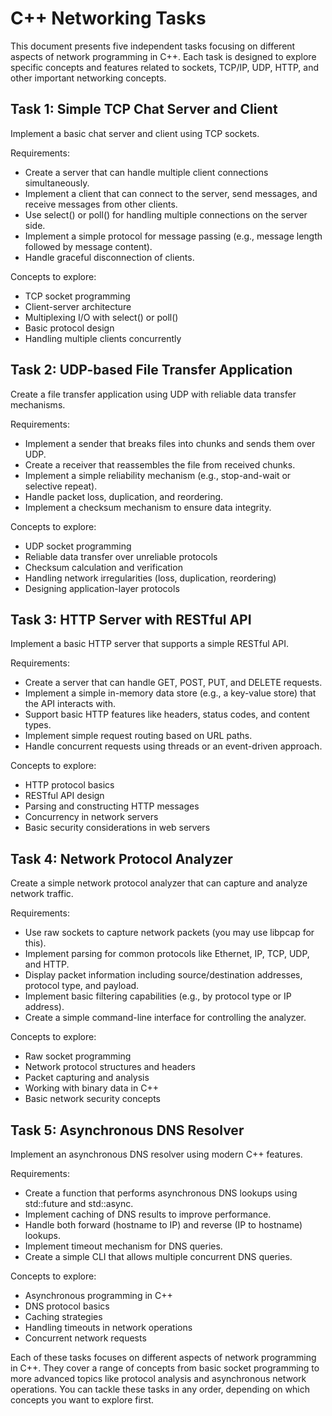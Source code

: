 # C++ Networking Tasks

This document presents five independent tasks focusing on different aspects of network programming in C++. Each task is designed to explore specific concepts and features related to sockets, TCP/IP, UDP, HTTP, and other important networking concepts.

## Task 1: Simple TCP Chat Server and Client

Implement a basic chat server and client using TCP sockets.

Requirements:
- Create a server that can handle multiple client connections simultaneously.
- Implement a client that can connect to the server, send messages, and receive messages from other clients.
- Use select() or poll() for handling multiple connections on the server side.
- Implement a simple protocol for message passing (e.g., message length followed by message content).
- Handle graceful disconnection of clients.

Concepts to explore:
- TCP socket programming
- Client-server architecture
- Multiplexing I/O with select() or poll()
- Basic protocol design
- Handling multiple clients concurrently

## Task 2: UDP-based File Transfer Application

Create a file transfer application using UDP with reliable data transfer mechanisms.

Requirements:
- Implement a sender that breaks files into chunks and sends them over UDP.
- Create a receiver that reassembles the file from received chunks.
- Implement a simple reliability mechanism (e.g., stop-and-wait or selective repeat).
- Handle packet loss, duplication, and reordering.
- Implement a checksum mechanism to ensure data integrity.

Concepts to explore:
- UDP socket programming
- Reliable data transfer over unreliable protocols
- Checksum calculation and verification
- Handling network irregularities (loss, duplication, reordering)
- Designing application-layer protocols

## Task 3: HTTP Server with RESTful API

Implement a basic HTTP server that supports a simple RESTful API.

Requirements:
- Create a server that can handle GET, POST, PUT, and DELETE requests.
- Implement a simple in-memory data store (e.g., a key-value store) that the API interacts with.
- Support basic HTTP features like headers, status codes, and content types.
- Implement simple request routing based on URL paths.
- Handle concurrent requests using threads or an event-driven approach.

Concepts to explore:
- HTTP protocol basics
- RESTful API design
- Parsing and constructing HTTP messages
- Concurrency in network servers
- Basic security considerations in web servers

## Task 4: Network Protocol Analyzer

Create a simple network protocol analyzer that can capture and analyze network traffic.

Requirements:
- Use raw sockets to capture network packets (you may use libpcap for this).
- Implement parsing for common protocols like Ethernet, IP, TCP, UDP, and HTTP.
- Display packet information including source/destination addresses, protocol type, and payload.
- Implement basic filtering capabilities (e.g., by protocol type or IP address).
- Create a simple command-line interface for controlling the analyzer.

Concepts to explore:
- Raw socket programming
- Network protocol structures and headers
- Packet capturing and analysis
- Working with binary data in C++
- Basic network security concepts

## Task 5: Asynchronous DNS Resolver

Implement an asynchronous DNS resolver using modern C++ features.

Requirements:
- Create a function that performs asynchronous DNS lookups using std::future and std::async.
- Implement caching of DNS results to improve performance.
- Handle both forward (hostname to IP) and reverse (IP to hostname) lookups.
- Implement timeout mechanism for DNS queries.
- Create a simple CLI that allows multiple concurrent DNS queries.

Concepts to explore:
- Asynchronous programming in C++
- DNS protocol basics
- Caching strategies
- Handling timeouts in network operations
- Concurrent network requests

Each of these tasks focuses on different aspects of network programming in C++. They cover a range of concepts from basic socket programming to more advanced topics like protocol analysis and asynchronous network operations. You can tackle these tasks in any order, depending on which concepts you want to explore first.